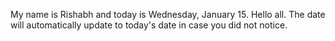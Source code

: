 My name is Rishabh and today is Wednesday, January 15. Hello all. The date will automatically update to today's date in case you did not notice.
